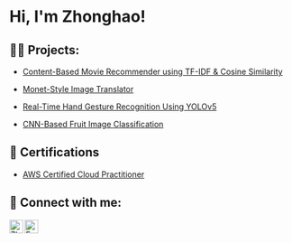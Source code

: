 <h1>Hi, I'm Zhonghao! </h1>

<h2>👨‍💻 Projects:</h2>

  - [Content-Based Movie Recommender using TF-IDF & Cosine Similarity](https://github.com/z43zhang/Movie-Recommender)

  - [Monet-Style Image Translator](https://github.com/z43zhang/Monet-Style-Image-Translator)

  - [Real-Time Hand Gesture Recognition Using YOLOv5](https://github.com/z43zhang/YOLOv5)

  - [CNN-Based Fruit Image Classification](https://github.com/z43zhang/CNN-Fruit)

<h2>📜 Certifications</h2>

- [AWS Certified Cloud Practitioner](https://www.credly.com/badges/d1d09b21-5a59-4503-9d14-ad13a3c0bd87)

<h2> 🤳 Connect with me:</h2>

[<img align="left" alt="Zhonghao Zhang | LinkedIn" width="24px" src="https://api.iconify.design/simple-icons/linkedin.svg?color=%230A66C2" />][linkedin]
[<img align="left" alt="Email" width="24px" src="https://api.iconify.design/simple-icons/gmail.svg?color=%23EA4335&bg=%23ffffff" />][email]

[linkedin]: https://www.linkedin.com/in/zhonghao-zhang-842677285/
[email]: mailto:z43zhang@gmail.com

<!--

Here are some ideas to get you started:

- 🔭 I’m currently working on ...
- 🌱 I’m currently learning ...
- 👯 I’m looking to collaborate on ...
- 🤔 I’m looking for help with ...
- 💬 Ask me about ...
- 📫 How to reach me: ...
- 😄 Pronouns: ...
- ⚡ Fun fact: ...
-->
